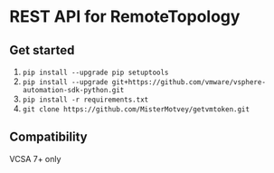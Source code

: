 # REST API for RemoteTopology
## Get started
1. `pip install --upgrade pip setuptools`
2. `pip install --upgrade git+https://github.com/vmware/vsphere-automation-sdk-python.git`
3. `pip install -r requirements.txt`
3. `git clone https://github.com/MisterMotvey/getvmtoken.git`
<!-- ## Usage 
`api.py -a <vcenter_address> -u <username> -p <password> -v <VM_name> -d <datacenter_name>` -->
## Compatibility
VCSA 7+ only
